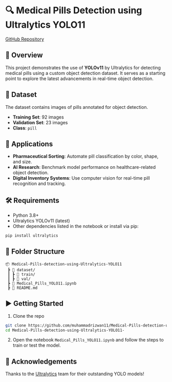 

# 🔍 Medical Pills Detection using Ultralytics YOLO11  
[GitHub Repository](https://github.com/muhammadrizwan11/Medical-Pills-detection-using-Ultralytics-YOLO11-)

## 📘 Overview  
This project demonstrates the use of **YOLOv11** by Ultralytics for detecting medical pills using a custom object detection dataset. It serves as a starting point to explore the latest advancements in real-time object detection.

## 🧪 Dataset  
The dataset contains images of pills annotated for object detection.  
- **Training Set**: 92 images  
- **Validation Set**: 23 images  
- **Class**: `pill`

## 🚀 Applications  
- **Pharmaceutical Sorting**: Automate pill classification by color, shape, and size.  
- **AI Research**: Benchmark model performance on healthcare-related object detection.  
- **Digital Inventory Systems**: Use computer vision for real-time pill recognition and tracking.

## 🛠️ Requirements  
- Python 3.8+  
- Ultralytics YOLOv11 (latest)  
- Other dependencies listed in the notebook or install via pip:
```bash
pip install ultralytics
```

## 📁 Folder Structure  
```
📦 Medical-Pills-detection-using-Ultralytics-YOLO11
 ┣ 📁 dataset/
 ┃ ┣ 📁 train/
 ┃ ┣ 📁 val/
 ┣ 📜 Medical_Pills_YOLO11.ipynb
 ┣ 📜 README.md
```

## ▶️ Getting Started  
1. Clone the repo  
```bash
git clone https://github.com/muhammadrizwan11/Medical-Pills-detection-using-Ultralytics-YOLO11-
cd Medical-Pills-detection-using-Ultralytics-YOLO11-
```

2. Open the notebook `Medical_Pills_YOLO11.ipynb` and follow the steps to train or test the model.

## 🤝 Acknowledgements  
Thanks to the [Ultralytics](https://github.com/ultralytics/ultralytics) team for their outstanding YOLO models!

